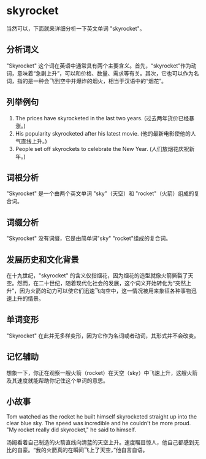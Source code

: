 # skyrocket

当然可以，下面就来详细分析一下英文单词 "skyrocket"。

  

## 分析词义

  

"Skyrocket" 这个词在英语中通常具有两个主要含义。首先，“skyrocket”作为动词，意味着“急剧上升”，可以和价格、数量、需求等有关。其次，它也可以作为名词，指的是一种会飞到空中并爆炸的烟火，相当于汉语中的“烟花”。

  

## 列举例句

  

1.  The prices have skyrocketed in the last two years. (过去两年货价已经暴涨。)
2.  His popularity skyrocketed after his latest movie. (他的最新电影使他的人气直线上升。)
3.  People set off skyrockets to celebrate the New Year. (人们放烟花庆祝新年。)

  

## 词根分析

  

"Skyrocket" 是一个由两个英文单词 "sky"（天空）和 "rocket"（火箭）组成的复合词。

  

## 词缀分析

  

"Skyrocket" 没有词缀，它是由简单词"sky" "rocket"组成的复合词。

  

## 发展历史和文化背景

  

在十九世纪，"skyrocket" 的含义仅指烟花，因为烟花的造型就像火箭撕裂了天空。然而，在二十世纪，随着现代化社会的发展，这个词义开始转化为“突然上升”，因为火箭的动力可以使它们迅速飞向空中，这一情况被用来象征各种事物迅速上升的情景。

  

## 单词变形

  

"Skyrocket" 在此并无多样变形，因为它作为名词或者动词，其形式并不会改变。

  

## 记忆辅助

  

想象一下，你正在观察一艘火箭（rocket）在天空（sky）中飞速上升，这艘火箭及其速度就能帮助你记住这个单词的意思。

  

## 小故事

  

Tom watched as the rocket he built himself skyrocketed straight up into the clear blue sky. The speed was incredible and he couldn't be more proud. "My rocket really did skyrocket," he said to himself.

  

汤姆看着自己制造的火箭直线向清蓝的天空上升。速度瞩目惊人，他自己都感到无比的自豪。“我的火箭真的在瞬间飞上了天空，”他自言自语。
